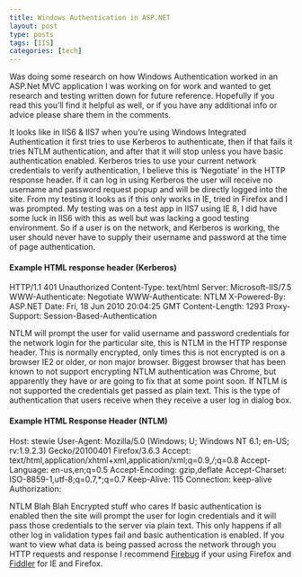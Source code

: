 ```yaml
---
title: Windows Authentication in ASP.NET
layout: post
type: posts
tags: [IIS]
categories: [tech]
---
```


Was doing some research on how Windows Authentication worked in an ASP.Net MVC application I was working on for work and wanted to get research and testing written down for future reference. Hopefully if you read this you’ll find it helpful as well, or if you have any additional info or advice please share them in the comments. 

It looks like in IIS6 & IIS7 when you’re using Windows Integrated Authentication it first tries to use Kerberos to authenticate, then if that fails it tries NTLM authentication, and after that it will stop unless you have basic authentication enabled. Kerberos tries to use your current network credentials to verify authentication, I believe this is ‘Negotiate’ in the HTTP response header. If it can log in using Kerberos the user will receive no username and password request popup and will be directly logged into the site. From my testing it looks as if this only works in IE, tried in Firefox and I was prompted. My testing was on a test app in IIS7 using IE 8, I did have some luck in IIS6 with this as well but was lacking a good testing environment. So if a user is on the network, and Kerberos is working, the user should never have to supply their username and password at the time of page authentication.

#### __Example HTML response header (Kerberos)__ 

HTTP/1.1 401 Unauthorized Content-Type: text/html Server: Microsoft-IIS/7.5 WWW-Authenticate: Negotiate WWW-Authenticate: NTLM X-Powered-By: ASP.NET Date: Fri, 18 Jun 2010 20:04:25 GMT Content-Length: 1293 Proxy-Support: Session-Based-Authentication 

NTLM will prompt the user for valid username and password credentials for the network login for the particular site, this is NTLM in the HTTP response header. This is normally encrypted, only times this is not encrypted is on a browser IE2 or older, or non major browser. Biggest browser that has been known to not support encrypting NTLM authentication was Chrome, but apparently they have or are going to fix that at some point soon. If NTLM is not supported the credentials get passed as plain text. This is the type of authentication that users receive when they receive a user log in dialog box.

#### __Example HTML Response Header (NTLM)__

Host: stewie User-Agent: Mozilla/5.0 (Windows; U; Windows NT 6.1; en-US; rv:1.9.2.3) Gecko/20100401 Firefox/3.6.3 Accept: text/html,application/xhtml+xml,application/xml;q=0.9,*/*;q=0.8 Accept-Language: en-us,en;q=0.5 Accept-Encoding: gzip,deflate Accept-Charset: ISO-8859-1,utf-8;q=0.7,*;q=0.7 Keep-Alive: 115 Connection: keep-alive Authorization:

NTLM Blah Blah Encrypted stuff who cares If basic authentication is enabled then the site will prompt the user for login credentials and it will pass those credentials to the server via plain text. This only happens if all other log in validation types fail and basic authentication is enabled. If you want to view what data is being passed across the network through you HTTP requests and response I recommend [Firebug](http://getfirebug.com/) if your using Firefox and [Fiddler](https://www.telerik.com/download/fiddler) for IE and Firefox.